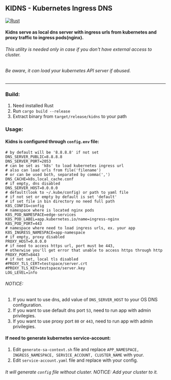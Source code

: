 ## KIDNS - Kubernetes Ingress DNS
[![Rust](https://github.com/vitdevelop/kidns/actions/workflows/rust.yml/badge.svg?branch=master)](https://github.com/vitdevelop/kidns/actions/workflows/rust.yml)

#### Kidns serve as local dns server with ingress urls from kubernetes and proxy traffic to ingress pods(nginx).

###### This utility is needed only in case if you don't have external access to cluster.
###### Be aware, it can load your kubernetes API server if abused.

---
### Build:

1) Need installed Rust
2) Run `cargo build --release`
3) Extract binary from `target/release/kidns` to your path

### Usage:
#### Kidns is configured through `config.env` file:

```
# by default will be '8.8.8.8' if not set
DNS_SERVER_PUBLIC=8.8.8.8
DNS_SERVER_PORT=2053
# can be set as 'k8s' to load kubernetes ingress url
# also can load urls from file('filename')
# or can be used both, separated by comma(',')
DNS_CACHE=k8s,local_cache.conf
# if empty, dns disabled
DNS_SERVER_HOST=0.0.0.0
# default(look to ~/.kube/config) or path to yaml file
# if not set or empty by default is set 'default'
# if set file in bin directory no need full path
K8S_CONFIG=config
# namespace where is located nginx pods
K8S_POD_NAMESPACE=edge-services
K8S_POD_LABEL=app.kubernetes.io/name=ingress-nginx
K8S_POD_PORT=443
# namespace where need to load ingress urls, ex. your app
K8S_INGRESS_NAMESPACE=app-namespace
# if empty, proxy disabled
PROXY_HOST=0.0.0.0
# if need to access https url, port must be 443,
# otherwise you'll get error that unable to access https through http
PROXY_PORT=8443
# if not set, local tls disabled
#PROXY_TLS_CERT=testspace/server.crt
#PROXY_TLS_KEY=testspace/server.key
LOG_LEVEL=info
```
###### NOTICE:
1) If you want to use dns, add value of `DNS_SERVER_HOST` to your OS DNS configuration.
2) If you want to use default dns port `53`, need to run app with admin privilegies.
3) If you want to use proxy port `80` or `443`, need to run app with admin privilegies.

#### If need to generate kubernetes service-account:
1) Edit `generate-sa-context.sh` file and replace `APP_NAMESPACE, INGRESS_NAMESPACE, SERVICE_ACCOUNT, CLUSTER_NAME` with your.
2) Edit `service-account.yaml` file and replace with your config.

###### It will generate `config` file without cluster. NOTICE: Add your cluster to it.
